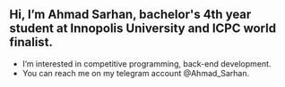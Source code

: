 ## Hi, I’m Ahmad Sarhan, bachelor's 4th year student at Innopolis University and ICPC world finalist.
  - I’m interested in competitive programming, back-end development.
  - You can reach me on my telegram account @Ahmad_Sarhan.

<!---
VectorsMaster/VectorsMaster is a ✨ special ✨ repository because its `README.md` (this file) appears on your GitHub profile.
You can click the Preview link to take a look at your changes.
--->
